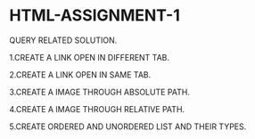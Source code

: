 # HTML-ASSIGNMENT-1
QUERY RELATED SOLUTION.

1.CREATE A LINK OPEN IN DIFFERENT TAB.

2.CREATE A LINK OPEN IN SAME TAB.

3.CREATE A IMAGE THROUGH ABSOLUTE PATH.

4.CREATE A IMAGE THROUGH RELATIVE PATH.

5.CREATE ORDERED AND UNORDERED LIST AND THEIR TYPES.
